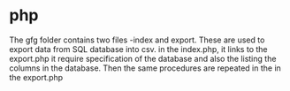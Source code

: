 # php
The gfg folder contains two files 
-index and export. 
These are used to export data from SQL database into csv.
in the index.php,
it links to the export.php
it require specification of the database and also the listing the columns in the database.
Then the same procedures are repeated in the in the export.php
